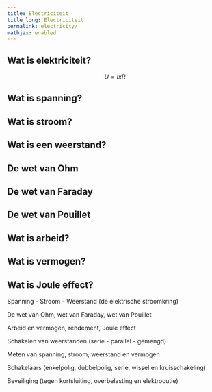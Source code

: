 ```yaml
---
title: Electriciteit
title_long: Electriciteit
permalink: electricity/
mathjax: enabled
---
```


Wat is elektriciteit? 
---------------------
$$U = IxR$$ 


Wat is spanning?
----------------

Wat is stroom?
--------------

Wat is een weerstand?
---------------------

De wet van Ohm
--------------


De wet van Faraday
------------------

De wet van Pouillet
-------------------

Wat is arbeid?
--------------

Wat is vermogen?
----------------

Wat is Joule effect?
--------------------



Spanning - Stroom - Weerstand (de elektrische stroomkring)

De wet van Ohm, wet van Faraday, wet van Pouillet

Arbeid en vermogen, rendement, Joule effect

Schakelen van weerstanden (serie - parallel - gemengd)

Meten van spanning, stroom, weerstand en vermogen

Schakelaars (enkelpolig, dubbelpolig, serie, wissel en kruisschakeling)

Beveiliging (tegen kortsluiting, overbelasting en elektrocutie)